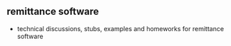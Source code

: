 ## remittance software

- technical discussions, stubs, examples and homeworks for remittance software